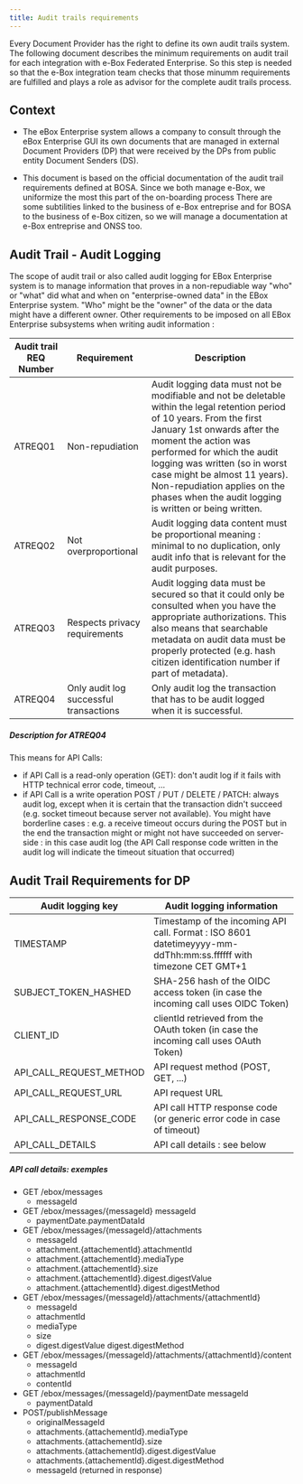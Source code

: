 ```yaml
---
title: Audit trails requirements
---
```


Every Document Provider has the right to define its own audit trails system. 
The following document describes the minimum requirements on audit trail for each integration with e-Box Federated Enterprise. 
So this step is needed so that the e-Box integration team checks that those minumm requirements are fulfilled and plays a role as advisor for the complete audit trails process.

## Context

+ The eBox Enterprise system allows a company to consult through the eBox Enterprise GUI its own documents that are managed in external Document Providers (DP) that were received by the DPs from public entity Document Senders (DS).

+ This document is based on the official documentation of the audit trail requirements defined at BOSA. Since we both manage e-Box, we uniformize the most this part of the on-boarding process
There are some subtilities linked to the business of e-Box entreprise and for BOSA to the business of e-Box citizen, so we will manage a documentation at e-Box entreprise and ONSS too.

## Audit Trail - Audit Logging
The scope of audit trail or also called audit logging for EBox Enterprise system is to manage information that proves in a non-repudiable way "who" or "what" did what and when on "enterprise-owned data" in the EBox Enterprise system. "Who" might be the "owner" of the data or the data might have a different owner.
Other requirements to be imposed on all EBox Enterprise subsystems when writing audit information :


Audit trail REQ Number| Requirement | Description
----------------------|-------------|------------     
ATREQ01 | Non-repudiation | Audit logging data must not be modifiable and not be deletable within the legal retention period of 10 years. From the first January 1st onwards after the moment the action was performed for which the audit logging was written (so in worst case might be almost 11 years). Non-repudiation applies on the phases when the audit logging is written or being written.
ATREQ02 | Not overproportional | Audit logging data content must be proportional meaning : minimal to no duplication, only audit info that is relevant for the audit purposes.
ATREQ03 | Respects privacy requirements | Audit logging data must be secured so that it could only be consulted when you have the appropriate authorizations. This also means that searchable metadata on audit data must be properly protected (e.g. hash citizen identification number if part of metadata).
ATREQ04 | Only audit log successful transactions | Only audit log the transaction that has to be audit logged when it is successful. 


##### Description for ATREQ04
This means for API Calls:
* if API Call is a read-only operation (GET): don't audit log if it fails with HTTP technical error code, timeout, ...
* if API Call is a write operation POST / PUT / DELETE / PATCH: always audit log, except when it is certain that the transaction didn't succeed (e.g. socket timeout because server not available). You might have borderline cases : e.g. a receive timeout occurs during the POST but in the end the transaction might or might not have succeeded on server-side : 
in this case audit log (the API Call response code written in the audit log will indicate the timeout situation that occurred)



## Audit Trail Requirements for DP

Audit logging key | Audit logging information    
------------------|--------------------------                                                                                           
TIMESTAMP | Timestamp of the incoming API call. Format : ISO 8601 datetimeyyyy-mm-ddThh:mm:ss.ffffff with timezone CET GMT+1
SUBJECT_TOKEN_HASHED | SHA-256 hash of the OIDC access token (in case the incoming call uses OIDC Token)
CLIENT_ID | clientId retrieved from the OAuth token (in case the incoming call uses OAuth Token)
API_CALL_REQUEST_METHOD | API request method (POST, GET, ...)    
API_CALL_REQUEST_URL | API request URL                                                                                                              
API_CALL_RESPONSE_CODE | API call HTTP response code (or generic error code in case of timeout)                        
API_CALL_DETAILS | API call details : see below

##### API call details: exemples
- GET /ebox/messages 
  - messageId
- GET /ebox/messages/{messageId} messageId 
  - paymentDate.paymentDataId
- GET /ebox/messages/{messageId}/attachments 
  - messageId
  - attachment.{attachementId}.attachmentId 
  - attachment.{attachementId}.mediaType 
  - attachment.{attachementId}.size 
  - attachment.{attachementId}.digest.digestValue 
  - attachment.{attachementId}.digest.digestMethod
- GET /ebox/messages/{messageId}/attachments/{attachmentId}
  - messageId 
  - attachmentId 
  - mediaType 
  - size
  - digest.digestValue digest.digestMethod
- GET /ebox/messages/{messageId}/attachments/{attachmentId}/content 
  - messageId
  - attachmentId 
  - contentId
- GET /ebox/messages/{messageId}/paymentDate messageId
  - paymentDataId
- POST/publishMessage 
  - originalMessageId 
  - attachments.{attachementId}.mediaType 
  - attachments.{attachementId}.size 
  - attachments.{attachementId}.digest.digestValue 
  - attachments.{attachementId}.digest.digestMethod 
  - messageId (returned in response)
